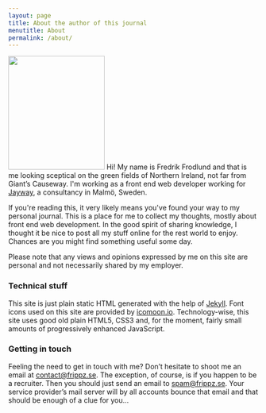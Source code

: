 ```yaml
---
layout: page
title: About the author of this journal
menutitle: About
permalink: /about/
---
```


<img src="https://dl.dropboxusercontent.com/u/817490/frippz.se/fredrik.jpeg" alt="" height="229" width="194" class="left"> Hi! My name is Fredrik Frodlund and that is me looking sceptical on the green fields of Northern Ireland, not far from Giant’s Causeway. I'm working as a front end web developer working for [Jayway](http://www.jayway.com/), a consultancy in Malmö, Sweden.

If you're reading this, it very likely means you've found your way to my personal journal. This is a place for me to collect my thoughts, mostly about front end web development. In the good spirit of sharing knowledge, I thought it be nice to post all my stuff online for the rest world to enjoy. Chances are you might find something useful some day.

Please note that any views and opinions expressed by me on this site are personal and not necessarily shared by my employer.

### Technical stuff

This site is just plain static HTML generated with the help of [Jekyll](http://jekyllrb.com/). Font icons used on this site are provided by [icomoon.io](https://icomoon.io). Technology-wise, this site uses good old plain HTML5, CSS3 and, for the moment, fairly small amounts of progressively enhanced JavaScript.

### Getting in touch

Feeling the need to get in touch with me? Don’t hesitate to shoot me an email at [contact@frippz.se](mailto:contact@frippz.se). The exception, of course, is if you happen to be a recruiter. Then you should just send an email to [spam@frippz.se](mailto:spam@frippz.se). Your service provider’s mail server will by all accounts bounce that email and that should be enough of a clue for you…
